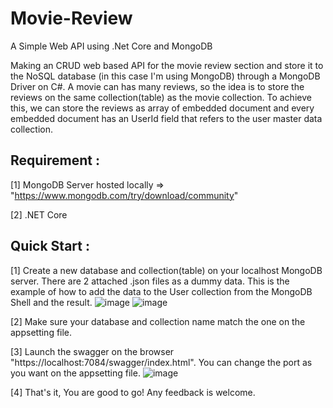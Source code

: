# Movie-Review
A Simple Web API using .Net Core and MongoDB

Making an CRUD web based API for the movie review section and store it to the NoSQL database (in this case I'm using MongoDB) through a MongoDB Driver on C#.
A movie can has many reviews, so the idea is to store the reviews on the same collection(table) as the movie collection. To achieve this, we can store the 
reviews as array of embedded document and every embedded document has an UserId field that refers to the user master data collection.

## Requirement :
[1] MongoDB Server hosted locally => "https://www.mongodb.com/try/download/community"

[2] .NET Core

## Quick Start :

[1] Create a new database and collection(table) on your localhost MongoDB server. There are 2 attached .json files as a dummy data.
    This is the example of how to add the data to the User collection from the MongoDB Shell and the result.
    ![image](https://user-images.githubusercontent.com/77500112/207492067-9ac088ee-4481-4c51-9ccc-30cc69b795c3.png)
    ![image](https://user-images.githubusercontent.com/77500112/207495709-e5985381-a941-4449-97af-ed14d69d6260.png)

[2] Make sure your database and collection name match the one on the appsetting file.

[3] Launch the swagger on the browser "https://localhost:7084/swagger/index.html". You can change the port as you want on the appsetting file.
    ![image](https://user-images.githubusercontent.com/77500112/207492447-18abe856-1870-44a7-b2e3-dcc81970c55f.png)

[4] That's it, You are good to go! Any feedback is welcome.
